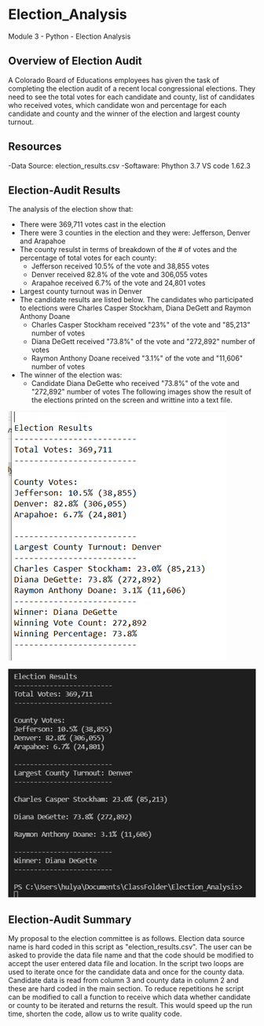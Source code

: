 # Election_Analysis
Module 3 - Python - Election Analysis
## Overview of Election Audit
A Colorado Board of Educations employees has given the  task of completing the election audit of a recent local congressional elections. They need to see the total votes for each candidate and county, list of candidates who received votes, which candidate won and percentage for each candidate and county and the winner of the election and largest county turnout.
## Resources
-Data Source: election_results.csv
-Softaware: Phython 3.7 VS code 1.62.3
## Election-Audit Results
The analysis of the election show that:
- There were 369,711 votes cast in the election
- There were 3 counties in the election and they were: Jefferson, Denver and Arapahoe
- The county resulst in terms of breakdown of the # of votes and the percentage of total votes for each county:
  - Jefferson received 10.5% of the vote and 38,855 votes
  - Denver received 82.8% of the vote and 306,055 votes
  - Arapahoe received 6.7% of the vote and 24,801 votes
- Largest county turnout was in Denver
- The candidate results are listed below. The candidates who participated to elections were Charles Casper Stockham, Diana DeGett and Raymon Anthony Doane
  - Charles Casper Stockham received "23%" of the vote and "85,213" number of votes
  - Diana DeGett received "73.8%" of the vote and "272,892" number of votes
  - Raymon Anthony Doane received "3.1%" of the vote and "11,606" number of votes
- The winner of the election was:
  - Candidate Diana DeGette who received "73.8%" of the vote and "272,892" number of votes
  The following images show the result of the elections printed on the screen and writtine into a text file.
  
![This image shows the result of the election written into text file](Resources/electionResults_textfile_output.PNG)

![This image shows the result of the election on the screen](Resources/electionResults_commandline_output.PNG)

## Election-Audit Summary
My proposal to the election committee is as follows.
Election data source name is hard coded in this script as "election_results.csv". The user can be asked to provide the data file name and that the code should be modified to accept the user entered data file and location. 
In the script two loops are used to iterate once for the candidate data and once for the county data. Candidate data is read from column 3 and county data in column 2 and these are hard coded in the main section. To reduce repetitions he script can be modified to call a function to receive which data whether candidate or county to be iterated and returns the result. This would speed up the run time, shorten the code, allow us to write quality code. 

 
